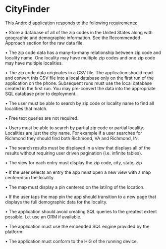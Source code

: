 CityFinder
==========
This Android application responds to the following requirements:


• Store a database of all of the zip codes in the United States along with geographic and demographic information.  See the Recommended Approach section for the raw data file.

•	The zip code data has a many-to-many relationship between zip code and locality name.  One locality may have multiple zip codes and one zip code may have multiple localities.

•	The zip code data originates in a CSV file.  The application should read and convert this CSV file into a local database only on the first run of the application on the phone.  Subsequent runs must use the local database created in the first run.  You may pre-convert the data into the appropriate SQL database prior to deployment.

•	The user must be able to search by zip code or locality name to find all localities that match.

•	Free text queries are not required.

•	Users must be able to search by partial zip code or partial locality. Localities are just the city name.  For example if a user searches for Richmond they should find both Richmond, VA and Richmond, IN.

•	The search results must be displayed in a view that displays all of the results without requiring user driven pagination (i.e. infinite tables).

•	The view for each entry must display the zip code, city, state, zip

•	If the user selects an entry the app must open a new view with a map centered on the locality.  

•	The map must display a pin centered on the lat/lng of the location.

•	If the user taps the map pin the app should transition to a new page that displays the full demographic data for the locality.

•	The application should avoid creating SQL queries to the greatest extent possible.  I.e. use an ORM if available.

•	The application must use the embedded SQL engine provided by the platform.

•	The application must conform to the HiG of the running device.
